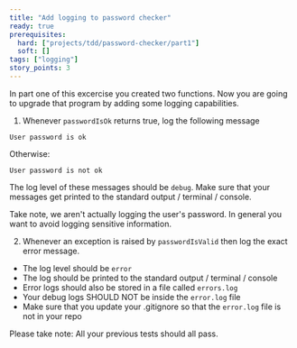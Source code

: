 ```yaml
---
title: "Add logging to password checker"
ready: true
prerequisites:
  hard: ["projects/tdd/password-checker/part1"]
  soft: []
tags: ["logging"]
story_points: 3
---
```


In part one of this excercise you created two functions. Now you are going to upgrade that program by adding some logging capabilities.

1. Whenever `passwordIsOk` returns true, log the following message

```
User password is ok
```

Otherwise:

```
User password is not ok
```

The log level of these messages should be `debug`.
Make sure that your messages get printed to the standard output / terminal / console.

Take note, we aren't actually logging the user's password. In general you want to avoid logging sensitive information.

2. Whenever an exception is raised by `passwordIsValid` then log the exact error message.

- The log level should be `error`
- The log should be printed to the standard output / terminal / console
- Error logs should also be stored in a file called `errors.log`
- Your debug logs SHOULD NOT be inside the `error.log` file
- Make sure that you update your .gitignore so that the `error.log` file is not in your repo

Please take note: All your previous tests should all pass.
